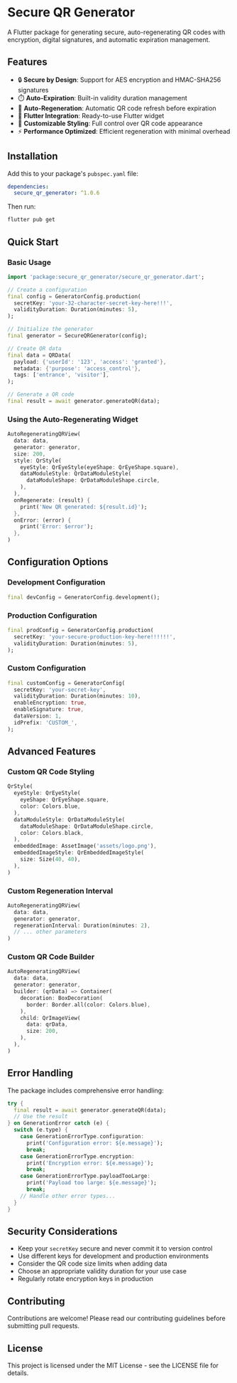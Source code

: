 # Secure QR Generator

A Flutter package for generating secure, auto-regenerating QR codes with encryption, digital signatures, and automatic expiration management.

## Features

- 🔒 **Secure by Design**: Support for AES encryption and HMAC-SHA256 signatures
- ⏱️ **Auto-Expiration**: Built-in validity duration management
- 🔄 **Auto-Regeneration**: Automatic QR code refresh before expiration
- 📱 **Flutter Integration**: Ready-to-use Flutter widget
- 🎨 **Customizable Styling**: Full control over QR code appearance
- ⚡ **Performance Optimized**: Efficient regeneration with minimal overhead

## Installation

Add this to your package's `pubspec.yaml` file:

```yaml
dependencies:
  secure_qr_generator: ^1.0.6
```

Then run:

```bash
flutter pub get
```

## Quick Start

### Basic Usage

```dart
import 'package:secure_qr_generator/secure_qr_generator.dart';

// Create a configuration
final config = GeneratorConfig.production(
  secretKey: 'your-32-character-secret-key-here!!!',
  validityDuration: Duration(minutes: 5),
);

// Initialize the generator
final generator = SecureQRGenerator(config);

// Create QR data
final data = QRData(
  payload: {'userId': '123', 'access': 'granted'},
  metadata: {'purpose': 'access_control'},
  tags: ['entrance', 'visitor'],
);

// Generate a QR code
final result = await generator.generateQR(data);
```

### Using the Auto-Regenerating Widget

```dart
AutoRegeneratingQRView(
  data: data,
  generator: generator,
  size: 200,
  style: QrStyle(
    eyeStyle: QrEyeStyle(eyeShape: QrEyeShape.square),
    dataModuleStyle: QrDataModuleStyle(
      dataModuleShape: QrDataModuleShape.circle,
    ),
  ),
  onRegenerate: (result) {
    print('New QR generated: ${result.id}');
  },
  onError: (error) {
    print('Error: $error');
  },
)
```

## Configuration Options

### Development Configuration

```dart
final devConfig = GeneratorConfig.development();
```

### Production Configuration

```dart
final prodConfig = GeneratorConfig.production(
  secretKey: 'your-secure-production-key-here!!!!!!',
  validityDuration: Duration(minutes: 5),
);
```

### Custom Configuration

```dart
final customConfig = GeneratorConfig(
  secretKey: 'your-secret-key',
  validityDuration: Duration(minutes: 10),
  enableEncryption: true,
  enableSignature: true,
  dataVersion: 1,
  idPrefix: 'CUSTOM_',
);
```

## Advanced Features

### Custom QR Code Styling

```dart
QrStyle(
  eyeStyle: QrEyeStyle(
    eyeShape: QrEyeShape.square,
    color: Colors.blue,
  ),
  dataModuleStyle: QrDataModuleStyle(
    dataModuleShape: QrDataModuleShape.circle,
    color: Colors.black,
  ),
  embeddedImage: AssetImage('assets/logo.png'),
  embeddedImageStyle: QrEmbeddedImageStyle(
    size: Size(40, 40),
  ),
)
```

### Custom Regeneration Interval

```dart
AutoRegeneratingQRView(
  data: data,
  generator: generator,
  regenerationInterval: Duration(minutes: 2),
  // ... other parameters
)
```

### Custom QR Code Builder

```dart
AutoRegeneratingQRView(
  data: data,
  generator: generator,
  builder: (qrData) => Container(
    decoration: BoxDecoration(
      border: Border.all(color: Colors.blue),
    ),
    child: QrImageView(
      data: qrData,
      size: 200,
    ),
  ),
)
```

## Error Handling

The package includes comprehensive error handling:

```dart
try {
  final result = await generator.generateQR(data);
  // Use the result
} on GenerationError catch (e) {
  switch (e.type) {
    case GenerationErrorType.configuration:
      print('Configuration error: ${e.message}');
      break;
    case GenerationErrorType.encryption:
      print('Encryption error: ${e.message}');
      break;
    case GenerationErrorType.payloadTooLarge:
      print('Payload too large: ${e.message}');
      break;
    // Handle other error types...
  }
}
```

## Security Considerations

- Keep your `secretKey` secure and never commit it to version control
- Use different keys for development and production environments
- Consider the QR code size limits when adding data
- Choose an appropriate validity duration for your use case
- Regularly rotate encryption keys in production

## Contributing

Contributions are welcome! Please read our contributing guidelines before submitting pull requests.

## License

This project is licensed under the MIT License - see the LICENSE file for details.